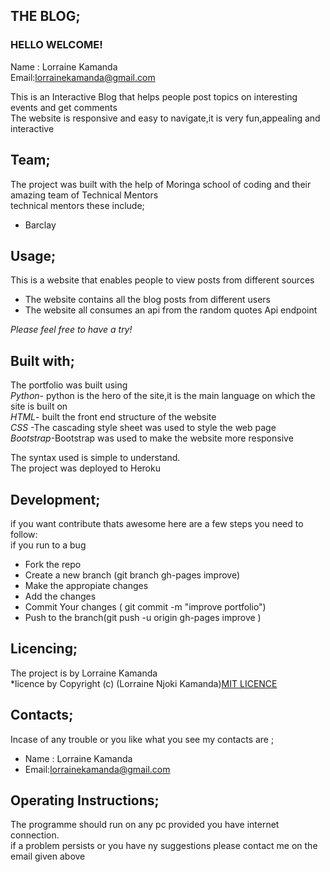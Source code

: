 ## **THE BLOG;**<br/>
  ### HELLO WELCOME! <br/>
  Name : Lorraine Kamanda <br/>
 Email:lorrainekamanda@gmail.com <br/>
 
 This is an Interactive Blog that helps people post topics on interesting events and get comments <br/>
 The website is responsive and easy to navigate,it is very fun,appealing  and interactive<br/>





## **Team;**<br/>
The project was built with the help of Moringa school  of coding and their amazing team of Technical Mentors<br/>
technical mentors these include;<br/>

* Barclay <br/>

## **Usage;**<br/>
This is a  website that enables people to view posts from different sources<br/> 
* The website contains all the blog posts from different users
* The website all consumes an api from the random quotes Api endpoint

*Please feel free to have a try!*<br/>


 ## **Built with;**<br/>
The portfolio was built  using<br/>
*Python*- python is the hero of the site,it is the main language on which the site is built on<br/>
 *HTML*- built the front end structure of the website <br/>
 *CSS* -The cascading style sheet was used to style the web page<br/>
 *Bootstrap*-Bootstrap was used to make the website more responsive

The syntax used is simple to understand.<br/>
The project was deployed to Heroku

## **Development;**<br/>
if you want contribute thats awesome here are a few steps you need to follow:<br/>
if you run to a bug<br/>
* Fork the repo<br/>
* Create a new branch (git branch gh-pages improve)<br/>
* Make the appropiate changes<br/>
* Add the changes<br/>
* Commit Your changes ( git commit -m "improve portfolio")<br/>
* Push to the branch(git push -u origin gh-pages improve )<br/>

## **Licencing;**<br/>
The project is by Lorraine Kamanda<br/>
*licence by Copyright (c) (Lorraine Njoki Kamanda)[MIT LICENCE](licence.txt)<br/> 


## **Contacts;**<br/>
Incase of any trouble or you like what you see my contacts are ;<br/>  
* Name : Lorraine Kamanda
* Email:lorrainekamanda@gmail.com 

## **Operating Instructions;**<br/>
The programme should run on any pc provided you have internet connection.<br/>
if a problem persists or you have ny suggestions please contact  me on the email given above <br/>